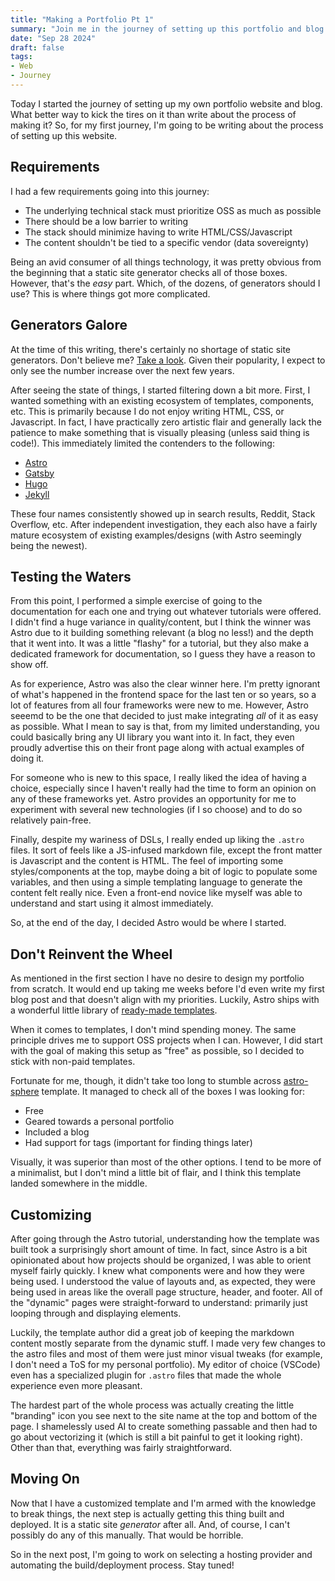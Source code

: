 ```yaml
---
title: "Making a Portfolio Pt 1"
summary: "Join me in the journey of setting up this portfolio and blog."
date: "Sep 28 2024"
draft: false
tags:
- Web
- Journey
---
```

Today I started the journey of setting up my own portfolio website and blog.
What better way to kick the tires on it than write about the process of making it?
So, for my first journey, I'm going to be writing about the process of setting up this website.

## Requirements

I had a few requirements going into this journey:

- The underlying technical stack must prioritize OSS as much as possible
- There should be a low barrier to writing
- The stack should minimize having to write HTML/CSS/Javascript
- The content shouldn't be tied to a specific vendor (data sovereignty)

Being an avid consumer of all things technology, it was pretty obvious from the beginning that a static site generator checks all
of those boxes.
However, that's the _easy_ part.
Which, of the dozens, of generators should I use?
This is where things got more complicated.

## Generators Galore

At the time of this writing, there's certainly no shortage of static site generators.
Don't believe me?
[Take a look](https://github.com/myles/awesome-static-generators).
Given their popularity, I expect to only see the number increase over the next few years.

After seeing the state of things, I started filtering down a bit more.
First, I wanted something with an existing ecosystem of templates, components, etc.
This is primarily because I do not enjoy writing HTML, CSS, or Javascript.
In fact, I have practically zero artistic flair and generally lack the patience to make something that is visually pleasing (unless
said thing is code!).
This immediately limited the contenders to the following:

- [Astro](https://astro.build/)
- [Gatsby](https://www.gatsbyjs.com/)
- [Hugo](https://gohugo.io/)
- [Jekyll](https://jekyllrb.com/)

These four names consistently showed up in search results, Reddit, Stack Overflow, etc.
After independent investigation, they each also have a fairly mature ecosystem of existing examples/designs (with Astro seemingly
being the newest).

## Testing the Waters

From this point, I performed a simple exercise of going to the documentation for each one and trying out whatever tutorials were
offered.
I didn't find a huge variance in quality/content, but I think the winner was Astro due to it building something relevant (a blog no
less!) and the depth that it went into.
It was a little "flashy" for a tutorial, but they also make a dedicated framework for documentation, so I guess they have a reason
to show off.

As for experience, Astro was also the clear winner here.
I'm pretty ignorant of what's happened in the frontend space for the last ten or so years, so a lot of features from all four
frameworks were new to me.
However, Astro seeemd to be the one that decided to just make integrating _all_ of it as easy as possible.
What I mean to say is that, from my limited understanding, you could basically bring any UI library you want into it.
In fact, they even proudly advertise this on their front page along with actual examples of doing it.

For someone who is new to this space, I really liked the idea of having a choice, especially since I haven't really had the time to
form an opinion on any of these frameworks yet.
Astro provides an opportunity for me to experiment with several new technologies (if I so choose) and to do so relatively pain-free.

Finally, despite my wariness of DSLs, I really ended up liking the `.astro` files.
It sort of feels like a JS-infused markdown file, except the front matter is Javascript and the content is HTML.
The feel of importing some styles/components at the top, maybe doing a bit of logic to populate some variables, and then using a
simple templating language to generate the content felt really nice.
Even a front-end novice like myself was able to understand and start using it almost immediately.

So, at the end of the day, I decided Astro would be where I started.

## Don't Reinvent the Wheel

As mentioned in the first section I have no desire to design my portfolio from scratch.
It would end up taking me weeks before I'd even write my first blog post and that doesn't align with my priorities.
Luckily, Astro ships with a wonderful little library of [ready-made templates](https://astro.build/themes/).

When it comes to templates, I don't mind spending money.
The same principle drives me to support OSS projects when I can.
However, I did start with the goal of making this setup as "free" as possible, so I decided to stick with non-paid templates.

Fortunate for me, though, it didn't take too long to stumble across [astro-sphere](https://github.com/markhorn-dev/astro-sphere)
template.
It managed to check all of the boxes I was looking for:

- Free
- Geared towards a personal portfolio
- Included a blog
- Had support for tags (important for finding things later)

Visually, it was superior than most of the other options.
I tend to be more of a minimalist, but I don't mind a little bit of flair, and I think this template landed somewhere in the middle.

## Customizing

After going through the Astro tutorial, understanding how the template was built took a surprisingly short amount of time.
In fact, since Astro is a bit opinionated about how projects should be organized, I was able to orient myself fairly quickly.
I knew what components were and how they were being used.
I understood the value of layouts and, as expected, they were being used in areas like the overall page structure, header, and
footer.
All of the "dynamic" pages were straight-forward to understand: primarily just looping through and displaying elements.

Luckily, the template author did a great job of keeping the markdown content mostly separate from the dynamic stuff.
I made very few changes to the astro files and most of them were just minor visual tweaks (for example, I don't need a ToS for my
personal portfolio).
My editor of choice (VSCode) even has a specialized plugin for `.astro` files that made the whole experience even more pleasant.

The hardest part of the whole process was actually creating the little "branding" icon you see next to the site name at the top and
bottom of the page.
I shamelessly used AI to create something passable and then had to go about vectorizing it (which is still a bit painful to get
it looking right).
Other than that, everything was fairly straightforward.

## Moving On

Now that I have a customized template and I'm armed with the knowledge to break things, the next step is actually getting this
thing built and deployed.
It is a static site _generator_ after all.
And, of course, I can't possibly do any of this manually.
That would be horrible.

So in the next post, I'm going to work on selecting a hosting provider and automating the build/deployment process.
Stay tuned!